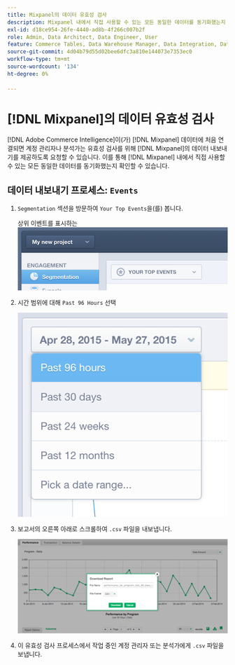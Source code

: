 ```yaml
---
title: Mixpanel의 데이터 유효성 검사
description: Mixpanel 내에서 직접 사용할 수 있는 모든 동일한 데이터를 동기화했는지 확인하는 방법에 대해 알아봅니다.
exl-id: d18ce954-26fe-4440-ad8b-4f266c007b2f
role: Admin, Data Architect, Data Engineer, User
feature: Commerce Tables, Data Warehouse Manager, Data Integration, Data Import/Export
source-git-commit: 4d04b79d55d02bee6dfc3a810e144073e7353ec0
workflow-type: tm+mt
source-wordcount: '134'
ht-degree: 0%

---
```


# [!DNL Mixpanel]의 데이터 유효성 검사

[!DNL Adobe Commerce Intelligence]이(가) [!DNL Mixpanel] 데이터에 처음 연결되면 계정 관리자나 분석가는 유효성 검사를 위해 [!DNL Mixpanel]의 데이터 내보내기를 제공하도록 요청할 수 있습니다. 이를 통해 [!DNL Mixpanel] 내에서 직접 사용할 수 있는 모든 동일한 데이터를 동기화했는지 확인할 수 있습니다.

## 데이터 내보내기 프로세스: `Events`

1. `Segmentation` 섹션을 방문하여 `Your Top Events`을(를) 봅니다.

   상위 이벤트를 표시하는 ![Mixpanel 대시보드](../../../assets/your-top-events.png)

1. 시간 범위에 대해 `Past 96 Hours` 선택

   ![지난 96시간 옵션을 표시하는 Mixpanel 시간 범위 선택기](../../../assets/past-96-hours.png)

1. 보고서의 오른쪽 아래로 스크롤하여 `.csv` 파일을 내보냅니다.

   ![메뉴의 CSV로 Mixpanel 내보내기 옵션](../../../assets/export-csv-mixpanel.png)

1. 이 유효성 검사 프로세스에서 작업 중인 계정 관리자 또는 분석가에게 `.csv` 파일을 보냅니다.
